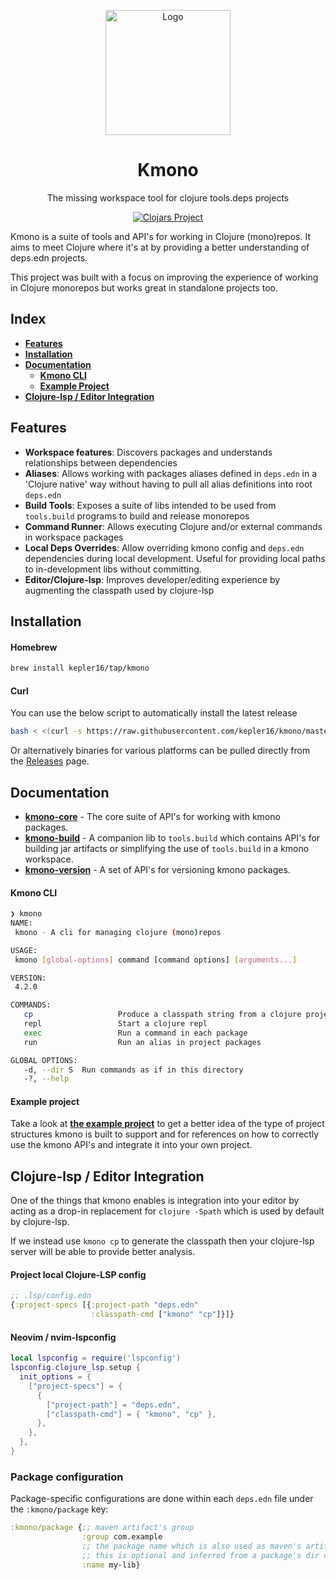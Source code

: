 <div align="center">
  <p>
    <img 
      src="https://github.com/user-attachments/assets/4f98b4d2-adcf-412f-bba5-1dbba43604a8"
      align="center"
      alt="Logo"
      height="200px"
    />
  </p>

  <h1>Kmono</h1>

  <p>
    The missing workspace tool for clojure tools.deps projects
  </p>

  [![Clojars Project](https://img.shields.io/clojars/v/com.kepler16/kmono-core.svg)](https://clojars.org/com.kepler16/kmono-core)
</div>

Kmono is a suite of tools and API's for working in Clojure (mono)repos. It aims to meet Clojure where it's at by
providing a better understanding of deps.edn projects.

This project was built with a focus on improving the experience of working in Clojure monorepos but works great in
standalone projects too.

## Index

+ **[Features](#features)**
+ **[Installation](#installation)**
+ **[Documentation](#Documentation)**
  + **[Kmono CLI](#kmono-cli)**
  + **[Example Project](#example-project)**
+ **[Clojure-lsp / Editor Integration](#clojure-lsp-%2F-editor-integration)**

## Features

- **Workspace features**: Discovers packages and understands relationships between dependencies
- **Aliases**: Allows working with packages aliases defined in `deps.edn` in a 'Clojure native' way without having to
pull all alias definitions into root `deps.edn`
- **Build Tools**: Exposes a suite of libs intended to be used from `tools.build` programs to build and release
monorepos
- **Command Runner**: Allows executing Clojure and/or external commands in workspace packages
- **Local Deps Overrides**: Allow overriding kmono config and `deps.edn` dependencies during local development. Useful
for providing local paths to in-development libs without committing.
- **Editor/Clojure-lsp**: Improves developer/editing experience by augmenting the classpath used by clojure-lsp

## Installation

#### Homebrew

```bash
brew install kepler16/tap/kmono
```

#### Curl

You can use the below script to automatically install the latest release

```bash
bash < <(curl -s https://raw.githubusercontent.com/kepler16/kmono/master/install.sh)
```

Or alternatively binaries for various platforms can be pulled directly from the
[Releases](https://github.com/kepler16/kmono/releases) page.

## Documentation

+ **[kmono-core](https://cljdoc.org/d/com.kepler16/kmono-core)** - The core suite of API's for working with kmono
packages.
+ **[kmono-build](https://cljdoc.org/d/com.kepler16/kmono-build)** - A companion lib to `tools.build` which contains
API's for building jar artifacts or simplifying the use of `tools.build` in a kmono workspace.
+ **[kmono-version](https://cljdoc.org/d/com.kepler16/kmono-version)** - A set of API's for versioning kmono packages.

#### Kmono CLI

```bash
❯ kmono
NAME:
 kmono - A cli for managing clojure (mono)repos

USAGE:
 kmono [global-options] command [command options] [arguments...]

VERSION:
 4.2.0

COMMANDS:
   cp                   Produce a classpath string from a clojure project
   repl                 Start a clojure repl
   exec                 Run a command in each package
   run                  Run an alias in project packages

GLOBAL OPTIONS:
   -d, --dir S  Run commands as if in this directory
   -?, --help
```

#### Example project

Take a look at **[the example project](./examples/workspace/)** to get a better idea of the type of project
structures kmono is built to support and for references on how to correctly use the kmono API's and integrate it into
your own project.

## Clojure-lsp / Editor Integration

One of the things that kmono enables is integration into your editor by acting as a drop-in replacement for `clojure
-Spath` which is used by default by clojure-lsp.

If we instead use `kmono cp` to generate the classpath then your clojure-lsp server will be able to provide better
analysis.

#### Project local Clojure-LSP config

```clojure
;; .lsp/config.edn
{:project-specs [{:project-path "deps.edn"
                  :classpath-cmd ["kmono" "cp"]}]}
```

#### Neovim / nvim-lspconfig

```lua
local lspconfig = require('lspconfig')
lspconfig.clojure_lsp.setup {
  init_options = {
    ["project-specs"] = {
      {
        ["project-path"] = "deps.edn",
        ["classpath-cmd"] = { "kmono", "cp" },
      },
    },
  },
}
```

### Package configuration

Package-specific configurations are done within each `deps.edn` file under the `:kmono/package` key:

```clj
:kmono/package {;; maven artifact's group
                :group com.example
                ;; the package name which is also used as maven's artifactId
                ;; this is optional and inferred from a package's dir name
                :name my-lib}
```
